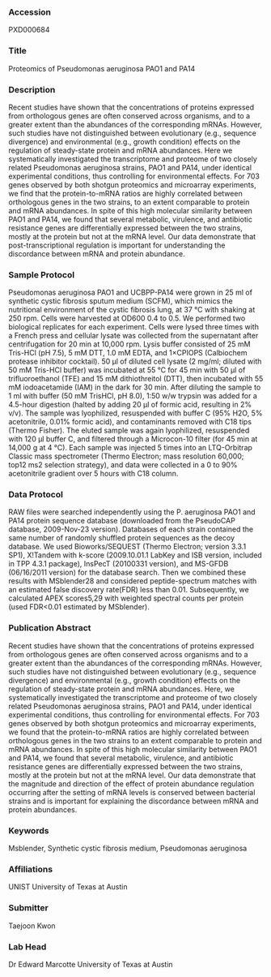 ### Accession
PXD000684

### Title
Proteomics of Pseudomonas aeruginosa PAO1 and PA14

### Description
Recent studies have shown that the concentrations of proteins expressed from orthologous genes are often conserved across organisms, and to a greater extent than the abundances of the corresponding mRNAs. However, such studies have not distinguished between evolutionary (e.g., sequence divergence) and environmental (e.g., growth condition) effects on the regulation of steady-state protein and mRNA abundances. Here we systematically investigated the transcriptome and proteome of two closely related Pseudomonas aeruginosa strains, PAO1 and PA14, under identical experimental conditions, thus controlling for environmental effects. For 703 genes observed by both shotgun proteomics and microarray experiments, we find that the protein-to-mRNA ratios are highly correlated between orthologous genes in the two strains, to an extent comparable to protein and mRNA abundances. In spite of this high molecular similarity between PAO1 and PA14, we found that several metabolic, virulence, and antibiotic resistance genes are differentially expressed between the two strains, mostly at the protein but not at the mRNA level. Our data demonstrate that post-transcriptional regulation is important for understanding the discordance between mRNA and protein abundance.

### Sample Protocol
Pseudomonas aeruginosa PAO1 and UCBPP-PA14 were grown in 25 ml of synthetic cystic fibrosis sputum medium (SCFM), which mimics the nutritional environment of the cystic fibrosis lung, at 37 °C with shaking at 250 rpm. Cells were harvested at OD600 0.4 to 0.5. We performed two biological replicates for each experiment.  Cells were lysed three times with a French press and cellular lysate was collected from the supernatant after centrifugation for 20 min at 10,000 rpm. Lysis buffer consisted of 25 mM Tris-HCl (pH 7.5), 5 mM DTT, 1.0 mM EDTA, and 1×CPIOPS (Calbiochem protease inhibitor cocktail). 50 μl of diluted cell lysate (2 mg/ml; diluted with 50 mM Tris-HCl buffer) was incubated at 55 °C for 45 min with 50 μl of trifluoroethanol (TFE) and 15 mM dithiothreitol (DTT), then incubated with 55 mM iodoacetamide (IAM) in the dark for 30 min. After diluting the sample to 1 ml with buffer (50 mM TrisHCl, pH 8.0), 1:50 w/w trypsin was added for a 4.5-hour digestion (halted by adding 20 μl of formic acid, resulting in 2% v/v). The sample was lyophilized, resuspended with buffer C (95% H2O, 5% acetonitrile, 0.01% formic acid), and contaminants removed with C18 tips (Thermo Fisher). The eluted sample was again lyophilized, resuspended with 120 μl buffer C, and filtered through a Microcon-10 filter (for 45 min at 14,000 g at 4 °C). Each sample was injected 5 times into an LTQ-Orbitrap Classic mass spectrometer (Thermo Electron; mass resolution 60,000; top12 ms2 selection strategy), and data were collected in a 0 to 90% acetonitrile gradient over 5 hours with C18 column.

### Data Protocol
RAW files were searched independently using the P. aeruginosa PAO1 and PA14 protein sequence database (downloaded from the PseudoCAP database, 2009-Nov-23 version). Databases of each strain contained the same number of randomly shuffled protein sequences as the decoy database. We used Bioworks/SEQUEST (Thermo Electron; version 3.3.1 SP1), X!Tandem with k-score (2009.10.01.1 LabKey and ISB version, included in TPP 4.3.1 package), InsPecT (20100331 version), and MS-GFDB (06/16/2011 version) for the database search. Then we combined these results with MSblender28 and considered peptide-spectrum matches with an estimated false discovery rate(FDR) less than 0.01. Subsequently, we calculated APEX scores5,29 with weighted spectral counts per protein (used FDR<0.01 estimated by MSblender).

### Publication Abstract
Recent studies have shown that the concentrations of proteins expressed from orthologous genes are often conserved across organisms and to a greater extent than the abundances of the corresponding mRNAs. However, such studies have not distinguished between evolutionary (e.g., sequence divergence) and environmental (e.g., growth condition) effects on the regulation of steady-state protein and mRNA abundances. Here, we systematically investigated the transcriptome and proteome of two closely related Pseudomonas aeruginosa strains, PAO1 and PA14, under identical experimental conditions, thus controlling for environmental effects. For 703 genes observed by both shotgun proteomics and microarray experiments, we found that the protein-to-mRNA ratios are highly correlated between orthologous genes in the two strains to an extent comparable to protein and mRNA abundances. In spite of this high molecular similarity between PAO1 and PA14, we found that several metabolic, virulence, and antibiotic resistance genes are differentially expressed between the two strains, mostly at the protein but not at the mRNA level. Our data demonstrate that the magnitude and direction of the effect of protein abundance regulation occurring after the setting of mRNA levels is conserved between bacterial strains and is important for explaining the discordance between mRNA and protein abundances.

### Keywords
Msblender, Synthetic cystic fibrosis medium, Pseudomonas aeruginosa

### Affiliations
UNIST
University of Texas at Austin

### Submitter
Taejoon Kwon

### Lab Head
Dr Edward Marcotte
University of Texas at Austin



